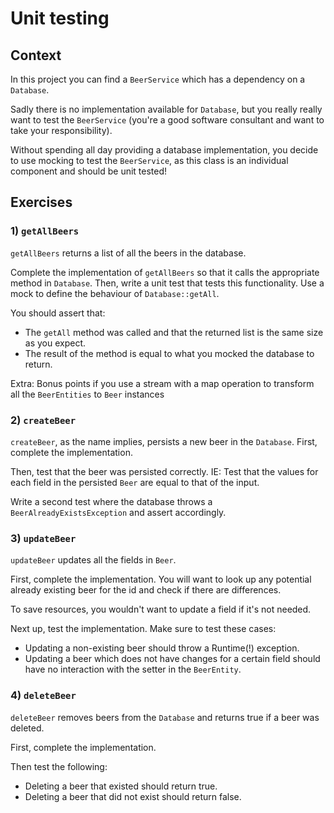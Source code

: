 # Unit testing
## Context
In this project you can find a `BeerService` which has a dependency on a `Database`.

Sadly there is no implementation available for `Database`, but you really really want to test the `BeerService` 
(you're a good software consultant and want to take your responsibility).

Without spending all day providing a database implementation, you decide to use mocking to test the `BeerService`, 
as this class is an individual component and should be unit tested!

## Exercises
### 1) `getAllBeers`

`getAllBeers` returns a list of all the beers in the database.

Complete the implementation of `getAllBeers` so that it calls the appropriate method in `Database`.
Then, write a unit test that tests this functionality. Use a mock to define the behaviour of `Database::getAll`.

You should assert that:
- The `getAll` method was called and that the returned list is the same size as you expect.
- The result of the method is equal to what you mocked the database to return.

Extra:
Bonus points if you use a stream with a map operation to transform all the `BeerEntities` to `Beer` instances

### 2) `createBeer`

`createBeer`, as the name implies, persists a new beer in the `Database`.
First, complete the implementation.

Then, test that the beer was persisted correctly. IE: Test that the values for each field in the persisted `Beer` are equal to that of the input.

Write a second test where the database throws a `BeerAlreadyExistsException` and assert accordingly.

### 3) `updateBeer`

`updateBeer` updates all the fields in `Beer`.

First, complete the implementation. You will want to look up any potential already existing beer for the id and check if there are differences.

To save resources, you wouldn't want to update a field if it's not needed.

Next up, test the implementation. Make sure to test these cases:
- Updating a non-existing beer should throw a Runtime(!) exception.
- Updating a beer which does not have changes for a certain field should have no interaction with the setter in the `BeerEntity`.

### 4) `deleteBeer`

`deleteBeer` removes beers from the `Database` and returns true if a beer was deleted.

First, complete the implementation. 

Then test the following:
- Deleting a beer that existed should return true.
- Deleting a beer that did not exist should return false.
